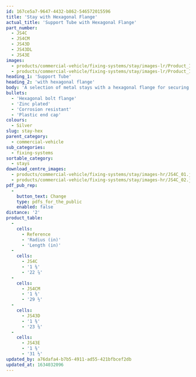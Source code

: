 ```yaml
---
id: 167ce5a7-9647-4432-b862-546572015596
title: 'Stay with Hexagonal Flange'
actual_title: 'Support Tube with Hexagonal Flange'
part_number:
  - JS4C
  - JS4CM
  - JS43D
  - JS43DL
  - JS43E
images:
  - products/commercial-vehicle/fixing-systems/stay/images-lr/Product_Image_776x776_(518x518_focus_area)-JS4C_01.jpg
  - products/commercial-vehicle/fixing-systems/stay/images-lr/Product_Image_776x776_(518x518_focus_area)-JS4C_02.jpg
heading_1: 'Support Tube'
heading_2: 'with hexagonal flange'
body: 'A selection of metal stays with a hexagonal flange for securing your Jonesco fenders to vehicles.'
bullets:
  - 'Hexagonal bolt flange'
  - 'Zinc plated'
  - 'Corrosion resistant'
  - 'Plastic end cap'
colours:
  - Silver
slug: stay-hex
parent_category:
  - commercial-vehicle
sub_categories:
  - fixing-systems
sortable_category:
  - stays
download_centre_images:
  - products/commercial-vehicle/fixing-systems/stay/images-hr/JS4C_01.jpg
  - products/commercial-vehicle/fixing-systems/stay/images-hr/JS4C_02.jpg
pdf_pub_rep:
  -
    button_text: Change
    type: pdfs_for_the_public
    enabled: false
distance: '2'
product_table:
  -
    cells:
      - Reference
      - 'Radius (in)'
      - 'Length (in)'
  -
    cells:
      - JS4C
      - '1 ⅜'
      - '22 ⅞'
  -
    cells:
      - JS4CM
      - '1 ⅜'
      - '29 ½'
  -
    cells:
      - JS43D
      - '1 ⅜'
      - '23 ⅝'
  -
    cells:
      - JS43E
      - '1 ⅜'
      - '31 ½'
updated_by: a76dafa4-b7b5-4911-ad55-421bfbcef2db
updated_at: 1634032096
---
```

